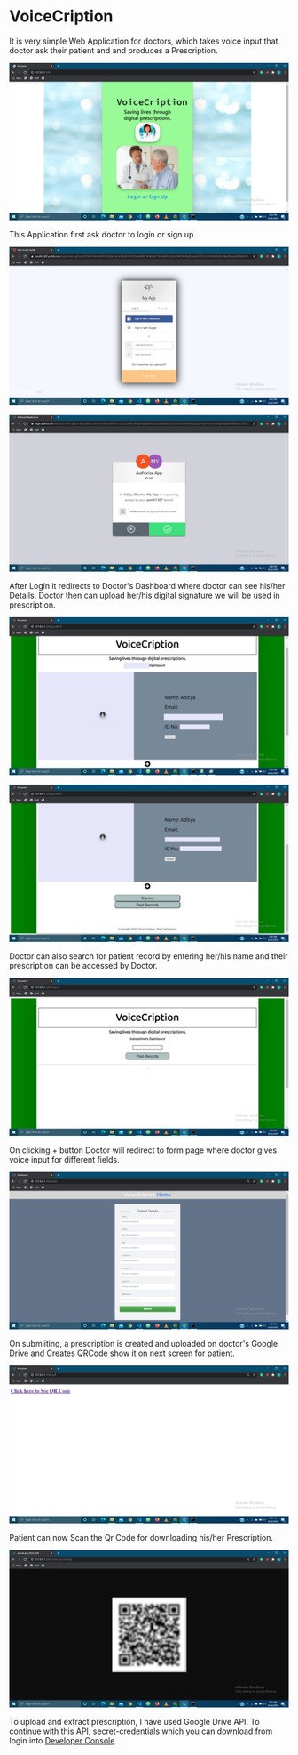 # VoiceCription
It is very simple Web Application for doctors, which takes voice input that doctor ask their patient and and produces a Prescription.

![Main page](https://github.com/aakashdinkar/VoiceCription/blob/master/datafiles/Main.png?raw=true)

This Application first ask doctor to login or sign up.

![Login Page](https://github.com/aakashdinkar/VoiceCription/blob/master/datafiles/login.png?raw=true)

![authorize](https://github.com/aakashdinkar/VoiceCription/blob/master/datafiles/authorize.png?raw=true)

After Login it redirects to Doctor's Dashboard where doctor can see his/her Details. 
Doctor then can upload her/his digital signature we will be used in prescription.

![Dashboard](https://github.com/aakashdinkar/VoiceCription/blob/master/datafiles/dashboard.png?raw=true)

![Dashboard2](https://github.com/aakashdinkar/VoiceCription/blob/master/datafiles/dashboard2.png?raw=true)

Doctor can also search for patient record by entering her/his name and their prescription can be accessed by Doctor.

![past_record](https://github.com/aakashdinkar/VoiceCription/blob/master/datafiles/past_record.png?raw=true)

On clicking + button Doctor will redirect to form page where doctor gives voice input for different fields.

![Form](https://github.com/aakashdinkar/VoiceCription/blob/master/datafiles/form.png?raw=true)

On submiiting, a prescription is created and uploaded on doctor's Google Drive and Creates QRCode show it on next screen for patient.

![qrscreen](https://github.com/aakashdinkar/VoiceCription/blob/master/datafiles/qrcode.png?raw=true)

Patient can now Scan the Qr Code for downloading his/her Prescription. 

![qr_code](https://github.com/aakashdinkar/VoiceCription/blob/master/datafiles/qr.png?raw=true)

To upload and extract prescription, I have used Google Drive API. To continue with this API, secret-credentials which you can download from login into [Developer Console](https://developers.google.com/drive).



